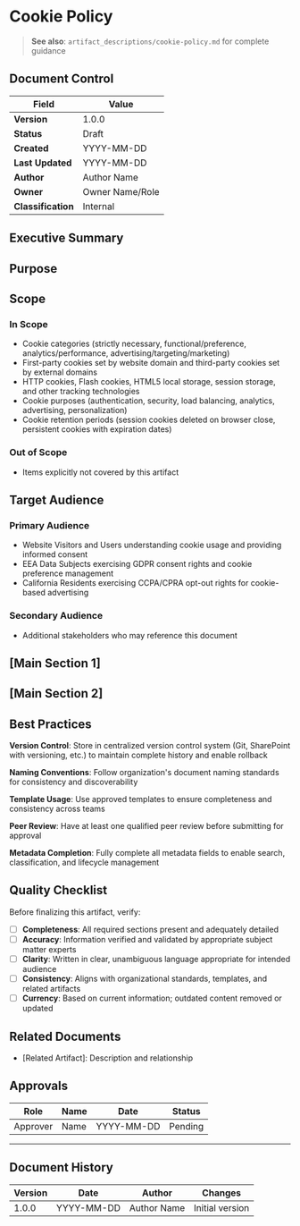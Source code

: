 # Cookie Policy

> **See also**: `artifact_descriptions/cookie-policy.md` for complete guidance

## Document Control

| Field | Value |
|-------|-------|
| **Version** | 1.0.0 |
| **Status** | Draft |
| **Created** | YYYY-MM-DD |
| **Last Updated** | YYYY-MM-DD |
| **Author** | Author Name |
| **Owner** | Owner Name/Role |
| **Classification** | Internal |

## Executive Summary

<!-- Provide a 2-3 paragraph overview for executive audience -->
<!-- What is this document about and why does it matter? -->

## Purpose

<!-- This artifact serves as a comprehensive transparency notice disclosing all website cookies and tracking technologies, explaining cookie purposes and categories, documenting third-party cookie setters,... -->

## Scope

### In Scope

- Cookie categories (strictly necessary, functional/preference, analytics/performance, advertising/targeting/marketing)
- First-party cookies set by website domain and third-party cookies set by external domains
- HTTP cookies, Flash cookies, HTML5 local storage, session storage, and other tracking technologies
- Cookie purposes (authentication, security, load balancing, analytics, advertising, personalization)
- Cookie retention periods (session cookies deleted on browser close, persistent cookies with expiration dates)

### Out of Scope

- Items explicitly not covered by this artifact

## Target Audience

### Primary Audience

- Website Visitors and Users understanding cookie usage and providing informed consent
- EEA Data Subjects exercising GDPR consent rights and cookie preference management
- California Residents exercising CCPA/CPRA opt-out rights for cookie-based advertising

### Secondary Audience

- Additional stakeholders who may reference this document

## [Main Section 1]

<!-- Complete this section with artifact-specific content -->
<!-- Refer to the artifact description for required structure -->

## [Main Section 2]

<!-- Add additional sections as needed -->

## Best Practices

**Version Control**: Store in centralized version control system (Git, SharePoint with versioning, etc.) to maintain complete history and enable rollback

**Naming Conventions**: Follow organization's document naming standards for consistency and discoverability

**Template Usage**: Use approved templates to ensure completeness and consistency across teams

**Peer Review**: Have at least one qualified peer review before submitting for approval

**Metadata Completion**: Fully complete all metadata fields to enable search, classification, and lifecycle management

## Quality Checklist

Before finalizing this artifact, verify:

- [ ] **Completeness**: All required sections present and adequately detailed
- [ ] **Accuracy**: Information verified and validated by appropriate subject matter experts
- [ ] **Clarity**: Written in clear, unambiguous language appropriate for intended audience
- [ ] **Consistency**: Aligns with organizational standards, templates, and related artifacts
- [ ] **Currency**: Based on current information; outdated content removed or updated

## Related Documents

- [Related Artifact]: Description and relationship

## Approvals

| Role | Name | Date | Status |
|------|------|------|--------|
| Approver | Name | YYYY-MM-DD | Pending |

---

## Document History

| Version | Date | Author | Changes |
|---------|------|--------|---------|
| 1.0.0 | YYYY-MM-DD | Author Name | Initial version |

